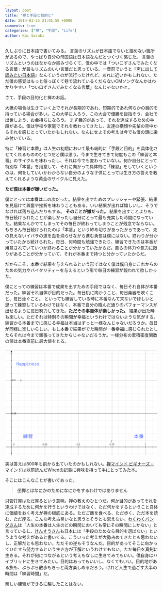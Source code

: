 ```yaml
---
layout: post
title: "禅と手段と目的と"
date: 2014-03-25 21:01:59 +0900
comments: true
categories: ["禅", "手段", "Life"]
author: Kai Sasaki
---
```


久しぶりに日本語で書いてみる。
言葉のリズムが日本語でないと掴めない箇所があるので、やっぱり自分の母国語は日本語なんだとつくづく感じた。
言葉のリズムというのはなかなか掴みづらくて、僕の中では「つい口ずさんでみたくなる言葉」が最もリズムのいい言葉だと思っている。一昔前でいうと『[声に出して読みたい日本語](http://www.amazon.co.jp/%E5%A3%B0%E3%81%AB%E5%87%BA%E3%81%97%E3%81%A6%E8%AA%AD%E3%81%BF%E3%81%9F%E3%81%84%E6%97%A5%E6%9C%AC%E8%AA%9E-%E6%96%8E%E8%97%A4-%E5%AD%9D/dp/4794210493)』なんていうのが流行ったけれど、あれに近いかもしれない。ただ僕の感覚はもっと俗っぽくて巷で流れているくだらないCMソングなんかはわかりやすい「つい口ずさんでみたくなる言葉」なんじゃないかと。

さて、手段の目的化と禅のお話。

<!-- more -->

大抵の場合は生きていく上でそれが長期的であれ、短期的であれ何らかの目的を持っている場合が多い。この大学に入ろう、この大会で優勝を目指そう、会社で出世しよう、お金持ちになろう。
まず目的があって、それを達成するための手段がある。僕は学校や家庭でそれを教わってきたし、友達の横顔や先輩の背中からそれを感じとっていたかもしれない。なんにせよその考えは今でも僕の頭に染み付いている。

特に「練習と本番」は人生の初期において最も端的に「手段と目的」を具体化させてくれるもののひとつだと僕は思う。今まで生きてきて何度もこの「練習と本番」のサイクルを味わったし、それは今でも変わっていない。何か自分にとって特別な「本番」を用意して、それに向かって具体的に「練習」をしていくというのは、何をしていいかわからない自分のような子供にとっては生き方の答えを教えてくれるような黄金のサイクルに見えた。

**ただ僕は本番が嫌いだった。**

僕にとっては本番は二の次だった。結果を出すためのプレッシャーや緊張、結果を見届けて興奮や挫折を味わうこともある。いい結果が出れば嬉しいし、そうでなければ落ち込んだりもする。
**そのことが嫌だった。** 結果を出すことよりも、毎日続けられたことが楽しかったし自分にとって最も充実した時間になっていた。結果なんかでてしまってその毎日が終わってしまうことが残念でならない。もちろん毎日続けられたのは「本番」という締め切りがあったからであって、先の見えないイバラの道を血を滴らせながら進む勇気は僕にはない。終わりが分かっていたから続けられた。毎日、何時間も勉強できたり、練習できたのは本番が用意されていていつか終わることが分かっていたからだ。自らの体力や気力に限りがあることが分かっていて、それが本番まで持つと分かっていたからだ。

だからこそ、本番で結果を与えられるという形ではなく僕は僕自身にこれからのための気力やバイタリティーを与えるという形で毎日の練習が報われて欲しかった。

僕にとっての練習は本番で成果を出すための手段ではなく、毎日それ自体が本番だった。練習それ自体が目的だった。毎日机に向かうこと、毎日楽器を吹くこと、毎日泳ぐこと。
といっても練習している時に本番なんて来ないでほしいと思って練習しているわけではなく、本番で自分の臨んだ通りのパフォーマンスが出せるように毎日努力してきた。**ただその事自体が楽しかった。** 結果が出た時も楽しい。ただそれは特別その瞬間が幸福というわけではないような気がする。練習から本番までに感じる幸福は本当はずっと一様なんじゃないだろうか。毎日が同様に楽しいらしい。もし本番で結果がでた瞬間が一番幸福に感じられたとしたらそれは今まで頑張ってきたからじゃないだろうか。一様分布の累積密度関数の値は本番直前に最大値をとる。

<div style="text-align:center" markdown="1">
<img src="/images/posts/2014-03-25-zen/graph2.png" />
</div>

実は答えは800年も前から出ていたのかもしれない。[禅マインド ビギナーズ・マインド](http://www.amazon.co.jp/%E7%A6%85%E3%83%9E%E3%82%A4%E3%83%B3%E3%83%89-%E3%83%93%E3%82%AE%E3%83%8A%E3%83%BC%E3%82%BA%E3%83%BB%E3%83%9E%E3%82%A4%E3%83%B3%E3%83%89-%E3%82%B5%E3%83%B3%E3%82%AC%E6%96%B0%E6%9B%B8-%E9%88%B4%E6%9C%A8%E4%BF%8A%E9%9A%86/dp/4905425166])は以前読んだ[Wiredの記事](http://wired.jp/2013/12/29/enlightenment-engineers-vol9/)に興味を持って手にとってみた本。

そこにはこんなことが書いてあった。

> **坐禅とはなにかのためになにかをするわけではありません**

只管打座はただ座るという意味。禅の教えのひとつだ。何か目的があってそれを達成するために何かを行うというわけではなく、ただ何かをするということ自体に価値をおく考えが禅の根底にある。ただご飯を食べる、ただ歩く、ただ本を読む、ただ座る。こんな考え古臭いなと思うとそうとも思えない。[わくわくパンダさん](http://mirakui-diary.hatenablog.com/entry/2014/03/14/145448)は「人生の本番は人生のどの瞬間においても常にその瞬間にしかない」と言っているし、[けんすうさん](http://blog.livedoor.jp/kensuu/archives/54215643.html)も日本には「手段のためなら目的を選ばない」というような考えがあると書いてる。こういった考えが大勢占めてきたとも思わないし、正解だとも思わない。ただその逆もそうなんだ。目的があってそこに向かってひたすら努力するという生き方が正解というわけでもない。ただ毎日を真剣に生きる。それが何につながるという考えもなしに生きてみてもいい。僕自身はハイブリッドに生きてみたい。目的はあってもいいし、なくてもいい。目的地がある旅も、ぶらぶら散歩もきっと両方楽しめるだろう。けれど人生で過ごす大半の時間は「練習時間」だ。

楽しい練習ができるに越したことはない。





